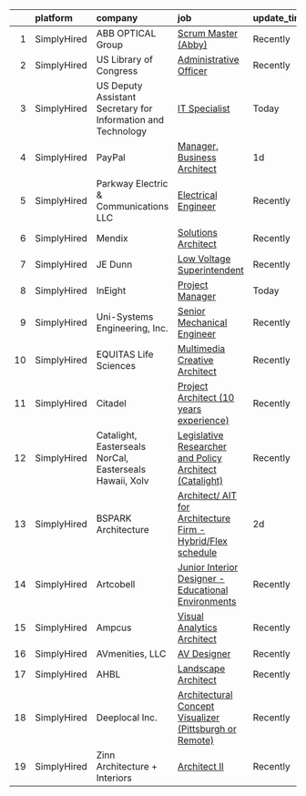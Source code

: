 

|    | platform    | company                                                      | job                                                                                                                                                                      | update_time   | location             |
|---:|:------------|:-------------------------------------------------------------|:-------------------------------------------------------------------------------------------------------------------------------------------------------------------------|:--------------|:---------------------|
|  1 | SimplyHired | ABB OPTICAL Group                                            | [Scrum Master (Abby)](https://www.simplyhired.com/job/REWt4mhjdg4624L1VWfU_R1et4C8oE-drZmvJkfOEWs_lyxxMHxe-A?q=visual+architect)                                         | Recently      | Remote               |
|  2 | SimplyHired | US Library of Congress                                       | [Administrative Officer](https://www.simplyhired.com/job/qpwjdD3hX3yWberRHMxdXV1eZwgrBDmLvlZmZEgsLpSnOMjG0ZTPXQ?q=visual+architect)                                      | Recently      | Culpeper, VA         |
|  3 | SimplyHired | US Deputy Assistant Secretary for Information and Technology | [IT Specialist](https://www.simplyhired.com/job/uPaghZuoe85Wpvwu2yKuispB3hOzOfl7jEKTeQfE1TLZCitft38QHw?q=visual+architect)                                               | Today         | Wallops Island, VA   |
|  4 | SimplyHired | PayPal                                                       | [Manager, Business Architect](https://www.simplyhired.com/job/qnw2ysCWuIxftNlZfbdSdm0c2gcMjxpKEtCXQH7ipGJlHCoGUEcSkw?q=visual+architect)                                 | 1d            | Georgia +4 locations |
|  5 | SimplyHired | Parkway Electric & Communications LLC                        | [Electrical Engineer](https://www.simplyhired.com/job/USKrkUPffAtlJQ8ie9ZRYx_3HZhBSMvg5QsoWenX0kv1iKFJrGvTnA?q=visual+architect)                                         | Recently      | Holland, MI          |
|  6 | SimplyHired | Mendix                                                       | [Solutions Architect](https://www.simplyhired.com/job/3RHho4OrKAPyzbDXuRsrZxQ_ESOTOvazGNMl5u2kx9u4839OCcOpuA?q=visual+architect)                                         | Recently      | Boston, MA           |
|  7 | SimplyHired | JE Dunn                                                      | [Low Voltage Superintendent](https://www.simplyhired.com/job/LgoqHeHuh1YeedtzbhvyieQIoQ6c9u3NgZpPEWew9YK1K6h3eZlktg?q=visual+architect)                                  | Recently      | Charlotte, NC        |
|  8 | SimplyHired | InEight                                                      | [Project Manager](https://www.simplyhired.com/job/UUaIFyo-Xqma3J6DoW7SLKS_SXRSgmYwEUNKEGVBXD49fy6fUbB_oQ?q=visual+architect)                                             | Today         | Remote               |
|  9 | SimplyHired | Uni-Systems Engineering, Inc.                                | [Senior Mechanical Engineer](https://www.simplyhired.com/job/BZKHMOXnv8z8TChmzQ3OiG0etCaasUX-iXXp4dJdHMf6Qr47LaYb4w?q=visual+architect)                                  | Recently      | Minneapolis, MN      |
| 10 | SimplyHired | EQUITAS Life Sciences                                        | [Multimedia Creative Architect](https://www.simplyhired.com/job/ichTX3k1Ejo7tX1GyCNQsvRJKJYEbv4IqWgcjyZm74n5FB1102LY-Q?q=visual+architect)                               | Recently      | Essex, VT            |
| 11 | SimplyHired | Citadel                                                      | [Project Architect (10 years experience)](https://www.simplyhired.com/job/4AlUZ9lqbJktUfRUd3vPJ6NNyU_0PoQ8wilq4Jk80MlMZlOITbC38A?q=visual+architect)                     | Recently      | Washington, DC       |
| 12 | SimplyHired | Catalight, Easterseals NorCal, Easterseals Hawaii, Xolv      | [Legislative Researcher and Policy Architect (Catalight)](https://www.simplyhired.com/job/maWLSGHx0_TTWzHR7NCfkgGVir9sIHnwfst3ltuVHs8tkf3pzfwc4A?q=visual+architect)     | Recently      | Remote               |
| 13 | SimplyHired | BSPARK Architecture                                          | [Architect/ AIT for Architecture Firm - Hybrid/Flex schedule](https://www.simplyhired.com/job/t8FEuPDNC5iNsFnXFoegB9YfAVeVYERWVwyjhscWHbAUilfdycvfQQ?q=visual+architect) | 2d            | Great Falls, MT      |
| 14 | SimplyHired | Artcobell                                                    | [Junior Interior Designer - Educational Environments](https://www.simplyhired.com/job/DTRFNYBA46Wn__VB0e4eIxe3E_YeS223mCzhRwNwt-FoQKeE9yXjzg?q=visual+architect)         | Recently      | Temple, TX           |
| 15 | SimplyHired | Ampcus                                                       | [Visual Analytics Architect](https://www.simplyhired.com/job/SPAlXerdTfV6kBYFGQfSnWwqAWv4NhqJ8ksAicbTSgiDlNkKq2WmQA?q=visual+architect)                                  | Recently      | Remote               |
| 16 | SimplyHired | AVmenities, LLC                                              | [AV Designer](https://www.simplyhired.com/job/bnrybS56-pqE-H12dIBqV3NFMhNBdh-TiHwtBbI7RUPV6YPeVjzO8w?q=visual+architect)                                                 | Recently      | Marshall, VA         |
| 17 | SimplyHired | AHBL                                                         | [Landscape Architect](https://www.simplyhired.com/job/PoTLn9Y6Vmh09ROmtG1c9btJvE1TPh9uj9fjj6dxDg8gDCL6hsK7yg?q=visual+architect)                                         | Recently      | Spokane, WA          |
| 18 | SimplyHired | Deeplocal Inc.                                               | [Architectural Concept Visualizer (Pittsburgh or Remote)](https://www.simplyhired.com/job/SWB3HAZT_15JhUfxDrZqTeM9niknD8HbJ0NuAptc3GZca9udF26K4g?q=visual+architect)     | Recently      | Remote               |
| 19 | SimplyHired | Zinn Architecture + Interiors                                | [Architect II](https://www.simplyhired.com/job/RlOtbrDY_VCgfK4_Lnza9I4pdKRFWP5UfuRauj2qUd-dHCQ8Z7AGAg?q=visual+architect)                                                | Recently      | Jacksonville, FL     |